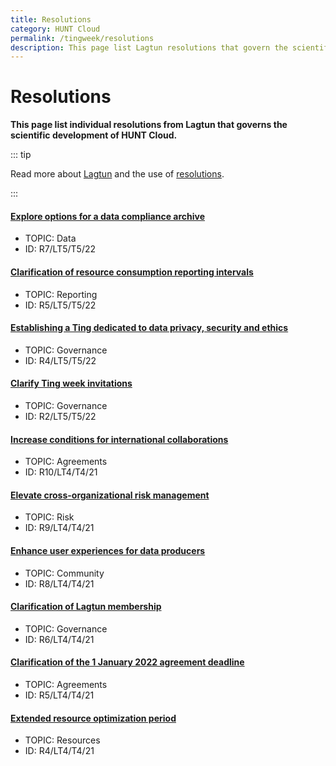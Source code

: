 ```yaml
---
title: Resolutions
category: HUNT Cloud
permalink: /tingweek/resolutions
description: This page list Lagtun resolutions that govern the scientific development of HUNT Cloud.
---
```


# Resolutions

**This page list individual resolutions from Lagtun that governs the scientific development of HUNT Cloud.**

::: tip

Read more about [Lagtun](/tingweek/lagtun/) and the use of [resolutions](/tingweek/lagtun/#resolutions).

:::

#### [Explore options for a data compliance archive](https://assets.hdc.ntnu.no/assets/tingweek/hunt-cloud-tingweek5-resolutions.pdf#page=6)

- TOPIC: Data
- ID: R7/LT5/T5/22

#### [Clarification of resource consumption reporting intervals](https://assets.hdc.ntnu.no/assets/tingweek/hunt-cloud-tingweek5-resolutions.pdf#page=5)

- TOPIC: Reporting
- ID: R5/LT5/T5/22

#### [Establishing a Ting dedicated to data privacy, security and ethics](https://assets.hdc.ntnu.no/assets/tingweek/hunt-cloud-tingweek5-resolutions.pdf#page=4)

- TOPIC: Governance
- ID: R4/LT5/T5/22

#### [Clarify Ting week invitations](https://assets.hdc.ntnu.no/assets/tingweek/hunt-cloud-tingweek5-resolutions.pdf#page=3)

- TOPIC: Governance
- ID: R2/LT5/T5/22


#### [Increase conditions for international collaborations](https://assets.hdc.ntnu.no/assets/tingweek/hunt-cloud-tingweek4-resolutions.pdf#page=8)

- TOPIC: Agreements
- ID: R10/LT4/T4/21

#### [Elevate cross-organizational risk management](https://assets.hdc.ntnu.no/assets/tingweek/hunt-cloud-tingweek4-resolutions.pdf#page=7)

- TOPIC: Risk
- ID: R9/LT4/T4/21

#### [Enhance user experiences for data producers](https://assets.hdc.ntnu.no/assets/tingweek/hunt-cloud-tingweek4-resolutions.pdf#page=6)

- TOPIC: Community
- ID: R8/LT4/T4/21

#### [Clarification of Lagtun membership](https://assets.hdc.ntnu.no/assets/tingweek/hunt-cloud-tingweek4-resolutions.pdf#page=5)

- TOPIC: Governance
- ID: R6/LT4/T4/21
 
#### [Clarification of the 1 January 2022 agreement deadline](https://assets.hdc.ntnu.no/assets/tingweek/hunt-cloud-tingweek4-resolutions.pdf#page=4)

- TOPIC: Agreements
- ID: R5/LT4/T4/21

#### [Extended resource optimization period](https://assets.hdc.ntnu.no/assets/tingweek/hunt-cloud-tingweek4-resolutions.pdf#page=3)

- TOPIC: Resources
- ID: R4/LT4/T4/21
 
